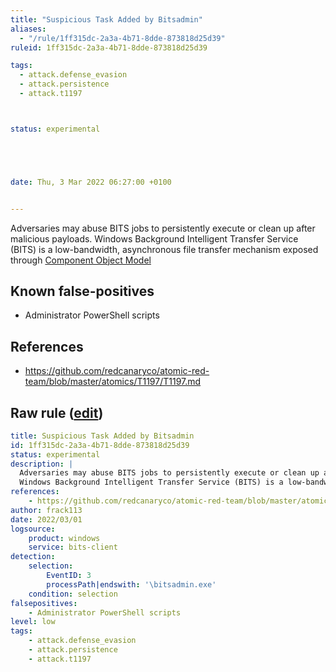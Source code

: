 ```yaml
---
title: "Suspicious Task Added by Bitsadmin"
aliases:
  - "/rule/1ff315dc-2a3a-4b71-8dde-873818d25d39"
ruleid: 1ff315dc-2a3a-4b71-8dde-873818d25d39

tags:
  - attack.defense_evasion
  - attack.persistence
  - attack.t1197



status: experimental





date: Thu, 3 Mar 2022 06:27:00 +0100


---
```


Adversaries may abuse BITS jobs to persistently execute or clean up after malicious payloads.
Windows Background Intelligent Transfer Service (BITS) is a low-bandwidth, asynchronous file transfer mechanism exposed through [Component Object Model](https://attack.mitre.org/techniques/T1559/001)


<!--more-->


## Known false-positives

* Administrator PowerShell scripts



## References

* https://github.com/redcanaryco/atomic-red-team/blob/master/atomics/T1197/T1197.md


## Raw rule ([edit](https://github.com/SigmaHQ/sigma/edit/master/rules/windows/builtin/bits_client/win_bits_client_susp_use_bitsadmin.yml))
```yaml
title: Suspicious Task Added by Bitsadmin
id: 1ff315dc-2a3a-4b71-8dde-873818d25d39
status: experimental
description: |
  Adversaries may abuse BITS jobs to persistently execute or clean up after malicious payloads.
  Windows Background Intelligent Transfer Service (BITS) is a low-bandwidth, asynchronous file transfer mechanism exposed through [Component Object Model](https://attack.mitre.org/techniques/T1559/001)
references:
    - https://github.com/redcanaryco/atomic-red-team/blob/master/atomics/T1197/T1197.md
author: frack113
date: 2022/03/01
logsource:
    product: windows
    service: bits-client
detection:
    selection:
        EventID: 3
        processPath|endswith: '\bitsadmin.exe'
    condition: selection
falsepositives:
    - Administrator PowerShell scripts 
level: low
tags:
    - attack.defense_evasion
    - attack.persistence
    - attack.t1197
```
